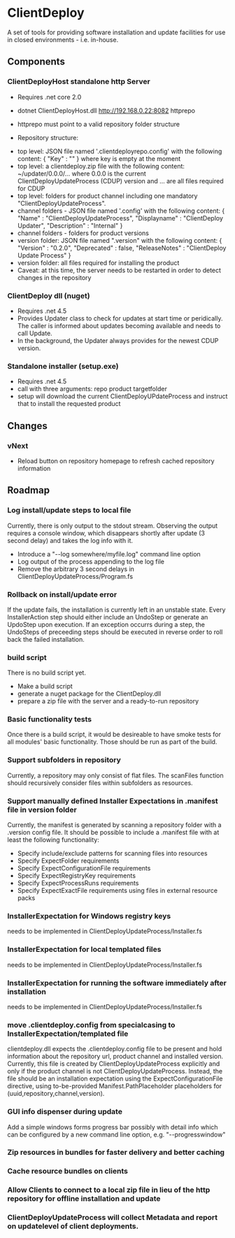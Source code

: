 # ClientDeploy

A set of tools for providing software installation and update facilities for use in closed environments - i.e. in-house.

## Components

### ClientDeployHost standalone http Server

 * Requires .net core 2.0
 * dotnet ClientDeployHost.dll http://192.168.0.22:8082 httprepo
 * httprepo must point to a valid repository folder structure

 * Repository structure:
  - top level: JSON file named '.clientdeployrepo.config' with the following content: { "Key" : "" } where key is empty at the moment
  - top level: a clientdeploy.zip file with the following content: ~/updater/0.0.0/... where 0.0.0 is the current ClientDeployUpdateProcess (CDUP) version and ... are all files required for CDUP
  - top level: folders for product channel including one mandatory "ClientDeployUpdateProcess".
  - channel folders - JSON file named '.config' with the following content: { "Name" : "ClientDeployUpdateProcess", "Displayname" : "ClientDeploy Updater", "Description" : "Internal" }
  - channel folders - folders for product versions
  - version folder: JSON file named ".version" with the following content:  { "Version" : "0.2.0", "Deprecated" : false, "ReleaseNotes" : "ClientDeploy Update Process" }
  - version folder: all files required for installing the product
  - Caveat: at this time, the server needs to be restarted in order to detect changes in the repository


### ClientDeploy dll (nuget)

 * Requires .net 4.5
 * Provides Updater class to check for updates at start time or peridically. The caller is informed about updates becoming available and needs to call Update.
 * In the background, the Updater always provides for the newest CDUP version.


### Standalone installer (setup.exe)

 * Requires .net 4.5
 * call with three arguments: repo product targetfolder
 * setup will download the current ClientDeployUPdateProcess and instruct that to install the requested product

## Changes
 ### vNext
 - Reload button on repository homepage to refresh cached repository information

## Roadmap

 ### Log install/update steps to local file
 Currently, there is only output to the stdout stream. Observing the output requires a console window, which disappears shortly after update (3 second delay) and takes the log info with it.
 - Introduce a "--log somewhere/myfile.log" command line option
 - Log output of the process appending to the log file
 - Remove the arbitrary 3 second delays in ClientDeployUpdateProcess/Program.fs

 ### Rollback on install/update error
 If the update fails, the installation is currently left in an unstable state.
 Every InstallerAction step should either include an UndoStep or generate an UpdoStep upon execution. If an exception occurrs during a step, the UndoSteps of preceeding steps should be executed in reverse order to roll back the failed installation.

 ### build script
 There is no build script yet.
 - Make a build script
 - generate a nuget package for the ClientDeploy.dll
 - prepare a zip file with the server and a ready-to-run repository

 ### Basic functionality tests
 Once there is a build script, it would be desireable to have smoke tests for all modules' basic functionality. Those should be run as part of the build.

 ### Support subfolders in repository
 Currently, a repository may only consist of flat files. The scanFiles function should recursively consider files within subfolders as resources.

 ### Support manually defined Installer Expectations in .manifest file in version folder
 Currently, the manifest is generated by scanning a repository folder with a .version config file. It should be possible to include a .manifest file with at least the following functionality:
 - Specify include/exclude patterns for scanning files into resources
 - Specify ExpectFolder requirements
 - Specify ExpectConfigurationFile requirements
 - Specify ExpectRegistryKey requirements
 - Specify ExpectProcessRuns requirements
 - Specify ExpectExactFile requirements using files in external resource packs

 ### InstallerExpectation for Windows registry keys
 needs to be implemented in ClientDeployUpdateProcess/Installer.fs

 ### InstallerExpectation for local templated files
 needs to be implemented in ClientDeployUpdateProcess/Installer.fs

 ### InstallerExpectation for running the software immediately after installation
 needs to be implemented in ClientDeployUpdateProcess/Installer.fs

 ### move .clientdeploy.config from specialcasing to InstallerExpectation/templated file
 clientdeploy.dll expects the .clientdeploy.config file to be present and hold information about the repository url, product channel and installed version. Currently, this file is created by ClientDeployUpdateProcess explicitly and only if the product channel is not ClientDeployUpdateProcess. Instead, the file should be an installation expectation using the ExpectConfigurationFile directive, using to-be-provided Manifest.PathPlaceholder placeholders for (uuid,repository,channel,version).

 ### GUI info dispenser during update
 Add a simple windows forms progress bar possibly with detail info which can be configured by a new command line option, e.g. "--progresswindow"

 ### Zip resources in bundles for faster delivery and better caching

 ### Cache resource bundles on clients

 ### Allow Clients to connect to a local zip file in lieu of the http repository for offline installation and update

 ### ClientDeployUpdateProcess will collect Metadata and report on updatelevel of client deployments.


